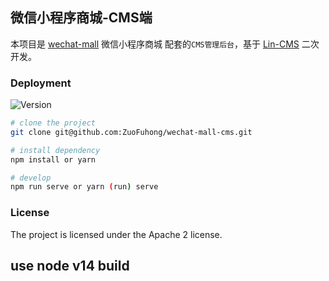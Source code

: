 ## 微信小程序商城-CMS端

本项目是 [wechat-mall](https://github.com/ZuoFuhong/wechat-mall-miniapp) 微信小程序商城 配套的`CMS管理后台`，基于 [Lin-CMS](https://github.com/TaleLin/lin-cms-vue) 二次开发。

### Deployment

<img src="https://img.shields.io/badge/node-v8.11.0 ~ v12.22.12-blue" alt="Version">

```sh
# clone the project
git clone git@github.com:ZuoFuhong/wechat-mall-cms.git

# install dependency
npm install or yarn

# develop
npm run serve or yarn (run) serve
```

### License

The project is licensed under the Apache 2 license.

## use node v14 build
